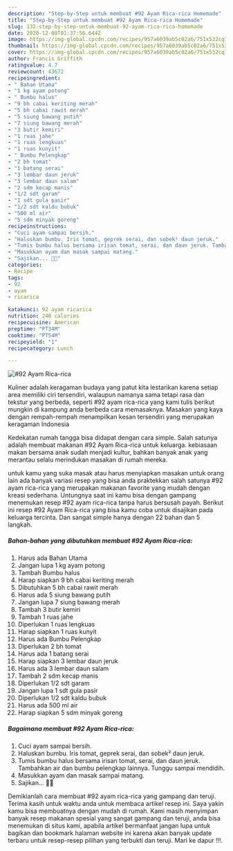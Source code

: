 ```yaml
---
description: "Step-by-Step untuk membuat #92 Ayam Rica-rica Homemade"
title: "Step-by-Step untuk membuat #92 Ayam Rica-rica Homemade"
slug: 132-step-by-step-untuk-membuat-92-ayam-rica-rica-homemade
date: 2020-12-08T01:37:56.644Z
image: https://img-global.cpcdn.com/recipes/957a6039ab5c02a6/751x532cq70/92-ayam-rica-rica-foto-resep-utama.jpg
thumbnail: https://img-global.cpcdn.com/recipes/957a6039ab5c02a6/751x532cq70/92-ayam-rica-rica-foto-resep-utama.jpg
cover: https://img-global.cpcdn.com/recipes/957a6039ab5c02a6/751x532cq70/92-ayam-rica-rica-foto-resep-utama.jpg
author: Francis Griffith
ratingvalue: 4.7
reviewcount: 43672
recipeingredient:
- " Bahan Utama"
- "1 kg ayam potong"
- " Bumbu halus"
- "9 bh cabai keriting merah"
- "5 bh cabai rawit merah"
- "5 siung bawang putih"
- "7 siung bawang merah"
- "3 butir kemiri"
- "1 ruas jahe"
- "1 ruas lengkuas"
- "1 ruas kunyit"
- " Bumbu Pelengkap"
- "2 bh tomat"
- "1 batang serai"
- "3 lembar daun jeruk"
- "3 lembar daun salam"
- "2 sdm kecap manis"
- "1/2 sdt garam"
- "1 sdt gula pasir"
- "1/2 sdt kaldu bubuk"
- "500 ml air"
- "5 sdm minyak goreng"
recipeinstructions:
- "Cuci ayam sampai bersih."
- "Haluskan bumbu. Iris tomat, geprek serai, dan sobek² daun jeruk."
- "Tumis bumbu halus bersama irisan tomat, serai, dan daun jeruk. Tambahkan air dan bumbu pelengkap lainnya. Tunggu sampai mendidih."
- "Masukkan ayam dan masak sampai matang."
- "Sajikan... 👩‍🍳"
categories:
- Recipe
tags:
- 92
- ayam
- ricarica

katakunci: 92 ayam ricarica 
nutrition: 248 calories
recipecuisine: American
preptime: "PT34M"
cooktime: "PT54M"
recipeyield: "1"
recipecategory: Lunch

---
```



![#92 Ayam Rica-rica](https://img-global.cpcdn.com/recipes/957a6039ab5c02a6/751x532cq70/92-ayam-rica-rica-foto-resep-utama.jpg)

Kuliner adalah keragaman budaya yang patut kita lestarikan karena setiap area memiliki ciri tersendiri, walaupun namanya sama tetapi rasa dan tekstur yang berbeda, seperti #92 ayam rica-rica yang kami tulis berikut mungkin di kampung anda berbeda cara memasaknya. Masakan yang kaya dengan rempah-rempah menampilkan kesan tersendiri yang merupakan keragaman Indonesia



Kedekatan rumah tangga bisa didapat dengan cara simple. Salah satunya adalah membuat makanan #92 Ayam Rica-rica untuk keluarga. kebiasaan makan bersama anak sudah menjadi kultur, bahkan banyak anak yang merantau selalu merindukan masakan di rumah mereka.

untuk kamu yang suka masak atau harus menyiapkan masakan untuk orang lain ada banyak variasi resep yang bisa anda praktekkan salah satunya #92 ayam rica-rica yang merupakan makanan favorite yang mudah dengan kreasi sederhana. Untungnya saat ini kamu bisa dengan gampang menemukan resep #92 ayam rica-rica tanpa harus bersusah payah.
Berikut ini resep #92 Ayam Rica-rica yang bisa kamu coba untuk disajikan pada keluarga tercinta. Dan sangat simple hanya dengan 22 bahan dan 5 langkah.


<!--inarticleads1-->

##### Bahan-bahan yang dibutuhkan membuat #92 Ayam Rica-rica:

1. Harus ada  Bahan Utama
1. Jangan lupa 1 kg ayam potong
1. Tambah  Bumbu halus
1. Harap siapkan 9 bh cabai keriting merah
1. Dibutuhkan 5 bh cabai rawit merah
1. Harus ada 5 siung bawang putih
1. Jangan lupa 7 siung bawang merah
1. Tambah 3 butir kemiri
1. Tambah 1 ruas jahe
1. Diperlukan 1 ruas lengkuas
1. Harap siapkan 1 ruas kunyit
1. Harus ada  Bumbu Pelengkap
1. Diperlukan 2 bh tomat
1. Harus ada 1 batang serai
1. Harap siapkan 3 lembar daun jeruk
1. Harus ada 3 lembar daun salam
1. Tambah 2 sdm kecap manis
1. Diperlukan 1/2 sdt garam
1. Jangan lupa 1 sdt gula pasir
1. Diperlukan 1/2 sdt kaldu bubuk
1. Harus ada 500 ml air
1. Harap siapkan 5 sdm minyak goreng




<!--inarticleads2-->

##### Bagaimana membuat  #92 Ayam Rica-rica:

1. Cuci ayam sampai bersih.
1. Haluskan bumbu. Iris tomat, geprek serai, dan sobek² daun jeruk.
1. Tumis bumbu halus bersama irisan tomat, serai, dan daun jeruk. Tambahkan air dan bumbu pelengkap lainnya. Tunggu sampai mendidih.
1. Masukkan ayam dan masak sampai matang.
1. Sajikan... 👩‍🍳




Demikianlah cara membuat #92 ayam rica-rica yang gampang dan teruji. Terima kasih untuk waktu anda untuk membaca artikel resep ini. Saya yakin kamu bisa membuatnya dengan mudah di rumah. Kami masih menyimpan banyak resep makanan spesial yang sangat gampang dan teruji, anda bisa menemukan di situs kami, apabila artikel bermanfaat jangan lupa untuk bagikan dan bookmark halaman website ini karena akan banyak update terbaru untuk resep-resep pilihan yang terbukti dan teruji. Mari ke dapur !!!. 
